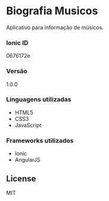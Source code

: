# Biografia Musicos
Aplicativo para informação de músicos.

### Ionic ID
0676172e

### Versão
1.0.0

### Linguagens utilizadas
* HTML5
* CSS3
* JavaScript

### Frameworks utilizados
* Ionic
* AngularJS

License
----
MIT
